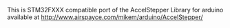 This is STM32FXXX compatible port of the AccelStepper Library for arduino available at http://www.airspayce.com/mikem/arduino/AccelStepper/
